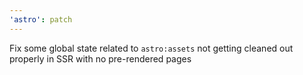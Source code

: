 ```yaml
---
'astro': patch
---
```


Fix some global state related to `astro:assets` not getting cleaned out properly in SSR with no pre-rendered pages
